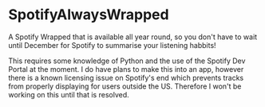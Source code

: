 # SpotifyAlwaysWrapped
A Spotify Wrapped that is available all year round, so you don't have to wait until December for Spotify to summarise your listening habbits!

This requires some knowledge of Python and the use of the Spotify Dev Portal at the moment. I do have plans to make this into an app, however there is a known licensing issue on Spotify's end which prevents tracks from properly displaying for users outside the US. Therefore I won't be working on this until that is resolved.
